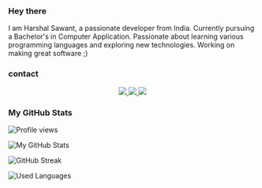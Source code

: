 ### Hey there
I am Harshal Sawant, a passionate developer from India. Currently pursuing a Bachelor's in Computer Application. Passionate about learning various programming languages and exploring new technologies. Working on making great software ;)

### contact
<p align="center">
    <a href="mailto:harshalsawant2004h@gmail.com">
        <img src="https://img.shields.io/badge/Gmail-D14836?style=for-the-badge&logo=gmail&logoColor=white" />
    </a>
    <a href="https://linkedin.com/in/haarshalsawant">
        <img src="https://img.shields.io/badge/LinkedIn-0077B5?style=for-the-badge&logo=linkedin&logoColor=white" />
    </a>
    <a href="https://twitter.com/haarshalsawant">
        <img src="https://img.shields.io/badge/Twitter-1DA1F2?style=for-the-badge&logo=twitter&logoColor=white" />
    </a>
</p>

### My GitHub Stats
<p align="left"> <img src="https://komarev.com/ghpvc/?username=c0d3h01&color=grey" alt="Profile views" /> </p>

![My GitHub Stats](https://github-readme-stats.vercel.app/api?username=c0d3h01&show_icons=true&theme=dark)

<p align="left"> <img src="https://github-readme-streak-stats.herokuapp.com/?user=c0d3h01&theme=dark" alt="GitHub Streak" /> </p>

![Used Languages](https://github-readme-stats.vercel.app/api/top-langs/?username=c0d3h01&layout=compact&theme=dark)
